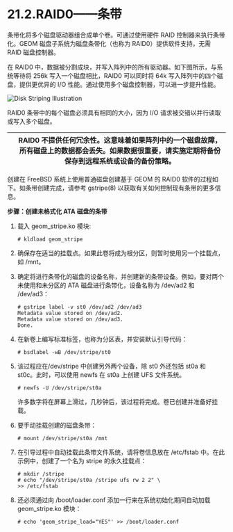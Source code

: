 # 21.2.RAID0——条带

条带化将多个磁盘驱动器组合成单个卷。可通过使用硬件 RAID 控制器来执行条带化。GEOM 磁盘子系统为磁盘条带化（也称为 RAID0）提供软件支持，无需 RAID 磁盘控制器。

在 RAID0 中，数据被分割成块，并写入阵列中的所有驱动器。如下图所示，与系统等待将 256k 写入一个磁盘相比，RAID0 可以同时将 64k 写入阵列中的四个磁盘，提供更优异的 I/O 性能。通过使用多个磁盘控制器，可以进一步提升性能。

![Disk Striping Illustration](https://docs.freebsd.org/images/books/handbook/geom/striping.png)

RAID0 条带中的每个磁盘必须具有相同的大小，因为 I/O 请求被交错以并行读取或写入多个磁盘。

|  | RAID0 不提供任何冗余性。这意味着如果阵列中的一个磁盘故障，所有磁盘上的数据都会丢失。如果数据很重要，请实施定期将备份保存到远程系统或设备的备份策略。|
| -- | ------------------------------------------------------------------------------------------------------------------------------------------------------ |

创建在 FreeBSD 系统上使用普通磁盘创建基于 GEOM 的 RAID0 软件的过程如下。如条带创建完成，请参考 gstripe(8) 以获取有关如何控制现有条带的更多信息。

**步骤：创建未格式化 ATA 磁盘的条带**

1. 载入 geom_stripe.ko 模块:

    ```
    # kldload geom_stripe
    ```
2. 确保存在适当的挂载点。如果此卷将成为根分区，则暂时使用另一个挂载点，如 /mnt。
3. 确定将进行条带化的磁盘的设备名称，并创建新的条带设备。例如，要对两个未使用和未分区的 ATA 磁盘进行条带化，设备名称为 /dev/ad2 和 /dev/ad3：

    ```
    # gstripe label -v st0 /dev/ad2 /dev/ad3
    Metadata value stored on /dev/ad2.
    Metadata value stored on /dev/ad3.
    Done.
    ```
4. 在新卷上编写标准标签，也称为分区表，并安装默认引导代码：

    ```
    # bsdlabel -wB /dev/stripe/st0
    ```
5. 该过程应在/dev/stripe 中创建另外两个设备，除 st0 外还包括 st0a 和 st0c。此时，可以使用 newfs 在 st0a 上创建 UFS 文件系统。

    ```
    # newfs -U /dev/stripe/st0a
    ```

    许多数字将在屏幕上滑过，几秒钟后，该过程将完成。卷已创建并准备好挂载。
6. 要手动挂载创建的磁盘条带：

    ```
    # mount /dev/stripe/st0a /mnt
    ```
7. 在引导过程中自动挂载此条带文件系统，请将卷信息放在 /etc/fstab 中。在此示例中，创建了一个名为 stripe 的永久挂载点：

    ```
    # mkdir /stripe
    # echo "/dev/stripe/st0a /stripe ufs rw 2 2" \
    >> /etc/fstab
    ```
8. 还必须通过向 /boot/loader.conf 添加一行来在系统初始化期间自动加载 geom_stripe.ko 模块：

    ```
    # echo 'geom_stripe_load="YES"' >> /boot/loader.conf
    ```

